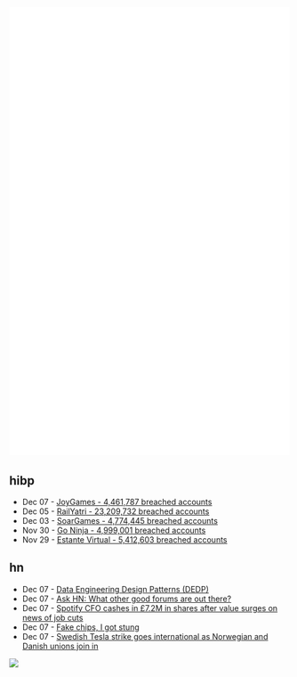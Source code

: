 ![Metrics](https://raw.githubusercontent.com/phixion/phixion/master/metrics.svg)

## hibp

<!--
for https://github.com/phixion/phixion/blob/main/.github/workflows/feeds.yml
-->
<!--START_SECTION:haveibeenpwnd-->
- Dec 07 - [JoyGames - 4,461,787 breached accounts](https://haveibeenpwned.com/PwnedWebsites#JoyGames)
- Dec 05 - [RailYatri - 23,209,732 breached accounts](https://haveibeenpwned.com/PwnedWebsites#RailYatri)
- Dec 03 - [SoarGames - 4,774,445 breached accounts](https://haveibeenpwned.com/PwnedWebsites#SoarGames)
- Nov 30 - [Go Ninja - 4,999,001 breached accounts](https://haveibeenpwned.com/PwnedWebsites#GoNinja)
- Nov 29 - [Estante Virtual - 5,412,603 breached accounts](https://haveibeenpwned.com/PwnedWebsites#EstanteVirtual)
<!--END_SECTION:haveibeenpwnd-->

## hn

<!--
for https://github.com/phixion/phixion/blob/main/.github/workflows/feeds.yml
-->
<!--START_SECTION:hn-->
- Dec 07 - [Data Engineering Design Patterns (DEDP)](https://www.dedp.online/)
- Dec 07 - [Ask HN: What other good forums are out there?](https://news.ycombinator.com/item?id=38557327)
- Dec 07 - [Spotify CFO cashes in £7.2M in shares after value surges on news of job cuts](https://www.theguardian.com/technology/2023/dec/07/spotify-cfo-cashes-in-72m-in-shares-after-value-surges-on-news-of-job-cuts)
- Dec 07 - [Fake chips, I got stung](https://linuxjedi.co.uk/2023/12/01/fake-chips-i-got-stung/)
- Dec 07 - [Swedish Tesla strike goes international as Norwegian and Danish unions join in](https://www.theregister.com/2023/12/07/swedish_tesla_strike_international/)
<!--END_SECTION:hn-->

<!--
for https://yhype.me
-->
![](https://hit.yhype.me/github/profile?user_id=13013670)
